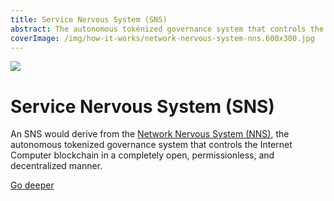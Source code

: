```yaml
---
title: Service Nervous System (SNS)
abstract: The autonomous tokenized governance system that controls the Internet Computer blockchain in a completely open, permissionless, and decentralized manner.
coverImage: /img/how-it-works/network-nervous-system-nns.600x300.jpg
---
```


![](/img/how-it-works/sns.600x300.png)

# Service Nervous System (SNS)

An SNS would derive from the [Network Nervous System (NNS)](/how-it-works/network-nervous-system-nns/), the autonomous tokenized governance system that controls the Internet Computer blockchain in a completely open, permissionless, and decentralized manner.

[Go deeper](how-it-works/sns/)